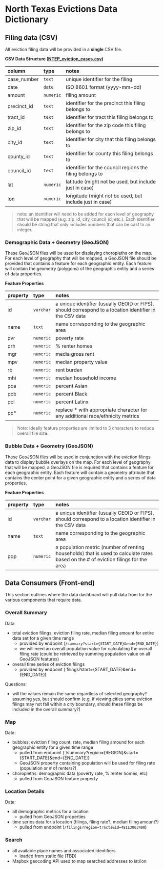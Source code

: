 # North Texas Evictions Data Dictionary

## Filing data (CSV)

All eviction filing data will be provided in a **single** CSV file.

**CSV Data Structure ([NTEP_eviction_cases.csv](https://github.com/childpovertyactionlab/cpal-evictions/blob/main/filing%20data/NTEP_eviction_cases.csv))**

| column      | type      | notes                                                    |
| :---------- | :-------- | :------------------------------------------------------- |
| case_number | `text`    | unique identifier for the filing                         |
| date        | `date`    | ISO 8601 format (yyyy-mm-dd)                             |
| amount      | `numeric` | filing amount                                            |
| precinct_id | `text`    | identifier for the precinct this filing belongs to       |
| tract_id    | `text`    | identifier for tract this filing belongs to              |
| zip_id      | `text`    | identifier for the zip code this filing belongs to       |
| city_id     | `text`    | identifier for city that this filing belongs to          |
| county_id   | `text`    | identifier for county this filing belongs to             |
| council_id  | `text`    | identifier for the council regions the filing belongs to |
| lat         | `numeric` | latitude (might not be used, but include just in case)   |
| lon         | `numeric` | longitude (might not be used, but include just in case)  |

> note: an identifier will need to be added for each level of geography that will be mapped (e.g. zip_id, city_council_id, etc.). Each identifier should be string that only includes numbers that can be cast to an integer.

### Demographic Data + Geometry (GeoJSON)

These GeoJSON files will be used for displaying choropleths on the map. For each level of geography that will be mapped, a GeoJSON file should be provided that contains a feature for each geographic entity. Each feature will contain the geometry (polygons) of the geographic entity and a series of data properties.

**Feature Properties**

| property | type      | notes                                                                                                   |
| :------- | :-------- | :------------------------------------------------------------------------------------------------------ |
| id       | `varchar` | a unique identifier (usually GEOID or FIPS), should correspond to a location identifier in the CSV data |
| name     | `text`    | name corresponding to the geographic area                                                               |
| pvr      | `numeric` | poverty rate                                                                                            |
| prh      | `numeric` | % renter homes                                                                                          |
| mgr      | `numeric` | media gross rent                                                                                        |
| mpv      | `numeric` | median property value                                                                                   |
| rb       | `numeric` | rent burden                                                                                             |
| mhi      | `numeric` | median household income                                                                                 |
| pca      | `numeric` | percent Asian                                                                                           |
| pcb      | `numeric` | percent Black                                                                                           |
| pcl      | `numeric` | percent Latinx                                                                                          |
| pc\*     | `numeric` | replace \* with appropriate character for any additional race/ethnicity metrics                         |

> Note: ideally feature properties are limited to 3 characters to reduce overall file size.

### Bubble Data + Geometry (GeoJSON)

These GeoJSON files will be used in conjunction with the eviction filings data to display bubble overlays on the map. For each level of geography that will be mapped, a GeoJSON file is required that contains a feature for each geographic entity. Each feature will contain a geometry attribute that contains the center point for a given geographic entity and a series of data properties.

**Feature Properties**

| property | type      | notes                                                                                                                              |
| :------- | :-------- | :--------------------------------------------------------------------------------------------------------------------------------- |
| id       | `varchar` | a unique identifier (usually GEOID or FIPS), should correspond to a location identifier in the CSV data                            |
| name     | `text`    | name corresponding to the geographic area                                                                                          |
| pop      | `numeric` | a population metric (number of renting households) that is used to calculate rates based on the # of eviction filings for the area |



## Data Consumers (Front-end)

This section outlines where the data dashboard will pull data from for the various components that require data.

### Overall Summary

Data:

- total eviction filings, eviction filing rate, median filing amount for entire data set for a given time range
  - provided by endpoint (`/summary?start={START_DATE}&end={END_DATE}`)
  - we will need an overall population value for calculating the overall filing rate (could be retrieved by summing population value on all GeoJSON features)
- overall time series of eviction filings
  - provided by endpoint (`filings?start={START_DATE}&end={END_DATE})

Questions:

- will the values remain the same regardless of selected geography? assuming yes, but should confirm (e.g. if viewing cities some eviction filings may not fall within a city boundary, should these filings be included in the overall summary?)

### Map

Data:

- bubbles: eviction filing count, rate, median filing amound for each geographic entity for a given time range
  - pulled from endpoint (`/summary?region={REGION}&start={START_DATE}&end={END_DATE})
  - GeoJSON property containing population will be used for filing rate (population or # of renters?)
- choropleths: demographic data (poverty rate, % renter homes, etc)
  - pulled from GeoJSON feature property

### Location Details

Data:

- all demographic metrics for a location
  - pulled from GeoJSON properties
- time series data for a location (filings, filing rate?, median filing amount?)
  - pulled from endpoint (`/filings?region=tracts&id=48113003400`)

### Search

- all available place names and associated identifiers
  - loaded from static file (TBD)
- Mapbox geocoding API used to map searched addresses to lat/lon
